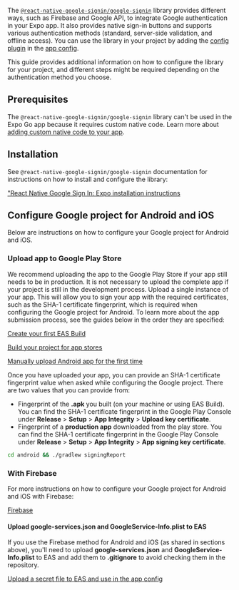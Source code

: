 The [`@react-native-google-signin/google-signin`](https://github.com/react-native-google-signin/google-signin) library provides different ways, such as Firebase and Google API, to integrate Google authentication in your Expo app. It also provides native sign-in buttons and supports various authentication methods (standard, server-side validation, and offline access). You can use the library in your project by adding the [config plugin](https://docs.expo.dev/config-plugins/introduction) in the [app config](https://docs.expo.dev/versions/latest/config/app).

This guide provides additional information on how to configure the library for your project, and different steps might be required depending on the authentication method you choose.

## Prerequisites

The `@react-native-google-signin/google-signin` library can't be used in the Expo Go app because it requires custom native code. Learn more about [adding custom native code to your app](https://docs.expo.dev/workflow/customizing).

## Installation

See `@react-native-google-signin/google-signin` documentation for instructions on how to install and configure the library:

["React Native Google Sign In: Expo installation instructions](https://react-native-google-signin.github.io/docs/setting-up/expo)

## Configure Google project for Android and iOS

Below are instructions on how to configure your Google project for Android and iOS.

### Upload app to Google Play Store

We recommend uploading the app to the Google Play Store if your app still needs to be in production. It is not necessary to upload the complete app if your project is still in the development process. Upload a single instance of your app. This will allow you to sign your app with the required certificates, such as the SHA-1 certificate fingerprint, which is required when configuring the Google project for Android. To learn more about the app submission process, see the guides below in the order they are specified:

[Create your first EAS Build](https://docs.expo.dev/build/setup)

[Build your project for app stores](https://docs.expo.dev/deploy/build-project)

[Manually upload Android app for the first time](https://expo.fyi/first-android-submission)

Once you have uploaded your app, you can provide an SHA-1 certificate fingerprint value when asked while configuring the Google project. There are two values that you can provide from:

- Fingerprint of the **.apk** you built (on your machine or using EAS Build). You can find the SHA-1 certificate fingerprint in the Google Play Console under **Release** > **Setup** > **App Integrity** > **Upload key certificate**.
- Fingerprint of a **production app** downloaded from the play store. You can find the SHA-1 certificate fingerprint in the Google Play Console under **Release** > **Setup** > **App Integrity** > **App signing key certificate**.

```bash
cd android && ./gradlew signingReport
```
### With Firebase

For more instructions on how to configure your Google project for Android and iOS with Firebase:

[Firebase](https://react-native-google-signin.github.io/docs/setting-up/expo#expo-and-firebase)

#### Upload google-services.json and GoogleService-Info.plist to EAS

If you use the Firebase method for Android and iOS (as shared in sections above), you'll need to upload **google-services.json** and **GoogleService-Info.plist** to EAS and add them to **.gitignore** to avoid checking them in the repository.

[Upload a secret file to EAS and use in the app config](https://docs.expo.dev/build-reference/variables#how-to-upload-a-secret-file-and-use-it-in-my-app-config)

